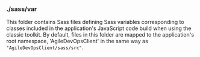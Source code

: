 ### ./sass/var

This folder contains Sass files defining Sass variables corresponding to classes
included in the application's JavaScript code build when using the classic toolkit.
By default, files in this folder are mapped to the application's root namespace,
'AgileDevOpsClient' in the same way as `"AgileDevOpsClient/sass/src"`.